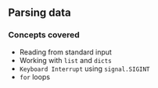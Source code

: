## Parsing data

### Concepts covered
- Reading from standard input
- Working with ```list``` and ```dicts```
- ```Keyboard Interrupt``` using ```signal.SIGINT```
- ```for``` loops
